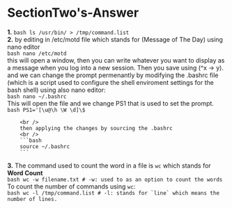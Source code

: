 # SectionTwo's-Answer

**1.**  ```bash
        ls /usr/bin/ > /tmp/command.list
        ```
        <br />
**2.** by editing in /etc/motd file which stands for (Message of The Day) using nano editor <br />
        ```bash
        nano /etc/motd
        ```
        <br />
        this will open a window, then you can write whatever you want to display as a message when you log into a new session. Then you save using (^x -> y).
        <br />
        and we can change the prompt permenantly by modifying the .bashrc file (which is a script used to configure the shell enviroment settings for the bash shell) using also nano editor:
        <br />
        ```bash
        nano ~/.bashrc
        ```
        <br />
        This will open the file and we change PS1 that is used to set the prompt.
        <br />
        ```bash
        PS1='[\u@\h \W \d]\$
        ```
        
        <br />
        then applying the changes by sourcing the .bashrc
        <br />
        ```bash
        source ~/.bashrc
        ```

**3.** The command used to count the word in a file is `wc` which stands for **Word Count** 
        <br />
        ```bash
        wc -w filename.txt
        # -w: used to as an option to count the words
        ```
        <br />
        To count the number of commands using `wc`:
        <br />
        ```bash
        wc -l /tmp/command.list
        # -l: stands for `line` which means the number of lines.
        ```
